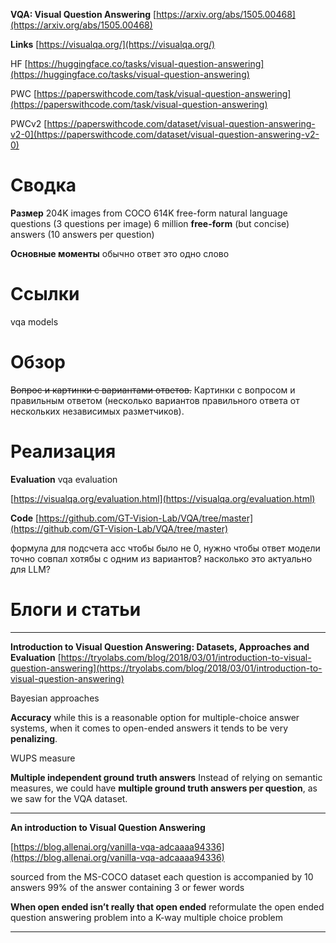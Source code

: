 
**VQA: Visual Question Answering**
[https://arxiv.org/abs/1505.00468](https://arxiv.org/abs/1505.00468)

**Links**
[https://visualqa.org/](https://visualqa.org/)

HF
[https://huggingface.co/tasks/visual-question-answering](https://huggingface.co/tasks/visual-question-answering)

PWC
[https://paperswithcode.com/task/visual-question-answering](https://paperswithcode.com/task/visual-question-answering)

PWCv2
[https://paperswithcode.com/dataset/visual-question-answering-v2-0](https://paperswithcode.com/dataset/visual-question-answering-v2-0)

# Сводка

**Размер**
204K images from COCO
614K free-form natural language questions (3 questions per image)
6 million **free-form** (but concise) answers (10 answers per question)

**Основные моменты**
обычно ответ это одно слово

# Ссылки

vqa models

# Обзор

~~Вопрос и картинки с вариантами ответов.~~
Картинки с вопросом и правильным ответом (несколько вариантов правильного ответа от нескольких независимых разметчиков).

# Реализация

**Evaluation**
vqa evaluation

[https://visualqa.org/evaluation.html](https://visualqa.org/evaluation.html)

**Code**
[https://github.com/GT-Vision-Lab/VQA/tree/master](https://github.com/GT-Vision-Lab/VQA/tree/master)

формула для подсчета acc
чтобы было не 0, нужно чтобы ответ модели точно совпал хотябы с одним из вариантов?
насколько это актуально для LLM?

# Блоги и статьи

---

**Introduction to Visual Question Answering: Datasets, Approaches and Evaluation**
[https://tryolabs.com/blog/2018/03/01/introduction-to-visual-question-answering](https://tryolabs.com/blog/2018/03/01/introduction-to-visual-question-answering)

Bayesian approaches

**Accuracy**
while this is a reasonable option for multiple-choice answer systems, when it comes to open-ended answers it tends to be very **penalizing**.

WUPS measure

**Multiple independent ground truth answers**
Instead of relying on semantic measures, we could have **multiple ground truth answers per question**, as we saw for the VQA dataset.

---

**An introduction to Visual Question Answering**

[https://blog.allenai.org/vanilla-vqa-adcaaaa94336](https://blog.allenai.org/vanilla-vqa-adcaaaa94336)

sourced from the MS-COCO dataset
each question is accompanied by 10 answers
99% of the answer containing 3 or fewer words

**When open ended isn’t really that open ended**
reformulate the open ended question answering problem into a K-way multiple choice problem

---